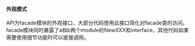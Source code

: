#### 外观模式

API为facade模块的外观接口，大部分代码使用此接口简化对facade类的访问。
facade模块同时暴露了a和b两个module的NewXXX和interface，其他代码如果需要使用细节功能时可以直接调用。